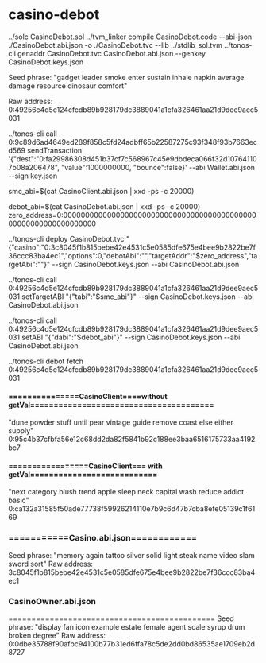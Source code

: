 # casino-debot


../solc CasinoDebot.sol 
../tvm_linker compile CasinoDebot.code --abi-json ./CasinoDebot.abi.json -o ./CasinoDebot.tvc --lib ../stdlib_sol.tvm
../tonos-cli genaddr CasinoDebot.tvc CasinoDebot.abi.json --genkey CasinoDebot.keys.json

Seed phrase: "gadget leader smoke enter sustain inhale napkin average damage resource dinosaur comfort"

Raw address: 0:49256c4d5e124cfcdb89b928179dc3889041a1cfa326461aa21d9dee9aec5031

../tonos-cli call 0:9c89d6ad4649ed289f858c5fd24adbff65b22587275c93f348f93b7663ecd569 sendTransaction '{"dest":"0:fa29986308d451b37cf7c568967c45e9dbdeca066f32d107641107b08a206478", "value":1000000000, "bounce":false}' --abi Wallet.abi.json --sign key.json



smc_abi=$(cat CasinoClient.abi.json | xxd -ps -c 20000)
<!-- smc_abi=$(cat Casino.abi.json | xxd -ps -c 20000) -->
debot_abi=$(cat CasinoDebot.abi.json | xxd -ps -c 20000)
zero_address=0:0000000000000000000000000000000000000000000000000000000000000000


../tonos-cli deploy CasinoDebot.tvc "{\"casino\":\"0:3c8045f1b815bebe42e4531c5e0585dfe675e4bee9b2822be7f36ccc83ba4ec1\",\"options\":0,\"debotAbi\":\"\",\"targetAddr\":\"$zero_address\",\"targetAbi\":\"\"}" --sign CasinoDebot.keys.json --abi CasinoDebot.abi.json


../tonos-cli call 0:49256c4d5e124cfcdb89b928179dc3889041a1cfa326461aa21d9dee9aec5031 setTargetABI "{\"tabi\":\"$smc_abi\"}" --sign CasinoDebot.keys.json --abi CasinoDebot.abi.json

../tonos-cli call 0:49256c4d5e124cfcdb89b928179dc3889041a1cfa326461aa21d9dee9aec5031 setABI "{\"dabi\":\"$debot_abi\"}" --sign CasinoDebot.keys.json --abi CasinoDebot.abi.json

../tonos-cli debot fetch 0:49256c4d5e124cfcdb89b928179dc3889041a1cfa326461aa21d9dee9aec5031

#### ===============CasinoClient====without getVal=======================================
"dune powder stuff until pear vintage guide remove coast else either supply"
0:95c4b37cfbfa56e12c68dd2da82f5841b92c188ee3baa6516175733aa4192bc7

#### =================CasinoClient=== with getVal===========================

"next category blush trend apple sleep neck capital wash reduce addict basic"
0:ca132a31585f50ade77738f59926214110e7b9c6d47b7cba8efe05139c1f6169

### ===========Casino.abi.json============
Seed phrase: "memory again tattoo silver solid light steak name video slam sword sort"
Raw address: 3c8045f1b815bebe42e4531c5e0585dfe675e4bee9b2822be7f36ccc83ba4ec1

### CasinoOwner.abi.json
=============================================
Seed phrase: "display fan icon example estate female agent scale syrup drum broken degree"
Raw address: 0:0dbe35788f90afbc94100b77b31ed6ffa78c5de2dd0bd86535ae1709eb2d8727
